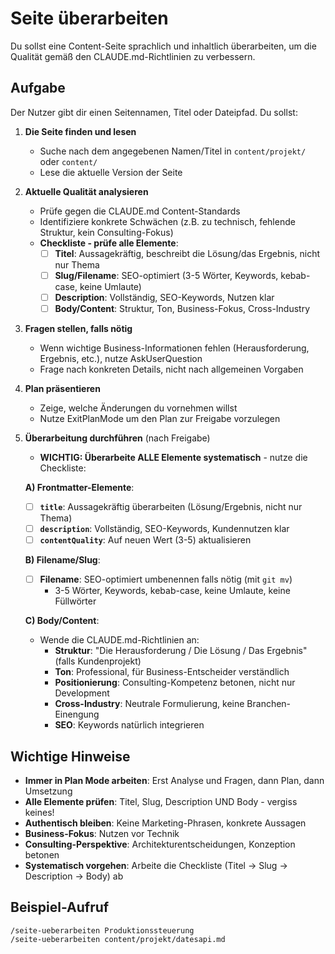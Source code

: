 # Seite überarbeiten

Du sollst eine Content-Seite sprachlich und inhaltlich überarbeiten, um die Qualität gemäß den CLAUDE.md-Richtlinien zu verbessern.

## Aufgabe

Der Nutzer gibt dir einen Seitennamen, Titel oder Dateipfad. Du sollst:

1. **Die Seite finden und lesen**
   - Suche nach dem angegebenen Namen/Titel in `content/projekt/` oder `content/`
   - Lese die aktuelle Version der Seite

2. **Aktuelle Qualität analysieren**
   - Prüfe gegen die CLAUDE.md Content-Standards
   - Identifiziere konkrete Schwächen (z.B. zu technisch, fehlende Struktur, kein Consulting-Fokus)
   - **Checkliste - prüfe alle Elemente**:
     - [ ] **Titel**: Aussagekräftig, beschreibt die Lösung/das Ergebnis, nicht nur Thema
     - [ ] **Slug/Filename**: SEO-optimiert (3-5 Wörter, Keywords, kebab-case, keine Umlaute)
     - [ ] **Description**: Vollständig, SEO-Keywords, Nutzen klar
     - [ ] **Body/Content**: Struktur, Ton, Business-Fokus, Cross-Industry

3. **Fragen stellen, falls nötig**
   - Wenn wichtige Business-Informationen fehlen (Herausforderung, Ergebnis, etc.), nutze AskUserQuestion
   - Frage nach konkreten Details, nicht nach allgemeinen Vorgaben

4. **Plan präsentieren**
   - Zeige, welche Änderungen du vornehmen willst
   - Nutze ExitPlanMode um den Plan zur Freigabe vorzulegen

5. **Überarbeitung durchführen** (nach Freigabe)
   - **WICHTIG: Überarbeite ALLE Elemente systematisch** - nutze die Checkliste:

   **A) Frontmatter-Elemente**:
   - [ ] **`title`**: Aussagekräftig überarbeiten (Lösung/Ergebnis, nicht nur Thema)
   - [ ] **`description`**: Vollständig, SEO-Keywords, Kundennutzen klar
   - [ ] **`contentQuality`**: Auf neuen Wert (3-5) aktualisieren

   **B) Filename/Slug**:
   - [ ] **Filename**: SEO-optimiert umbenennen falls nötig (mit `git mv`)
     - 3-5 Wörter, Keywords, kebab-case, keine Umlaute, keine Füllwörter

   **C) Body/Content**:
   - Wende die CLAUDE.md-Richtlinien an:
     - **Struktur**: "Die Herausforderung / Die Lösung / Das Ergebnis" (falls Kundenprojekt)
     - **Ton**: Professional, für Business-Entscheider verständlich
     - **Positionierung**: Consulting-Kompetenz betonen, nicht nur Development
     - **Cross-Industry**: Neutrale Formulierung, keine Branchen-Einengung
     - **SEO**: Keywords natürlich integrieren

## Wichtige Hinweise

- **Immer in Plan Mode arbeiten**: Erst Analyse und Fragen, dann Plan, dann Umsetzung
- **Alle Elemente prüfen**: Titel, Slug, Description UND Body - vergiss keines!
- **Authentisch bleiben**: Keine Marketing-Phrasen, konkrete Aussagen
- **Business-Fokus**: Nutzen vor Technik
- **Consulting-Perspektive**: Architekturentscheidungen, Konzeption betonen
- **Systematisch vorgehen**: Arbeite die Checkliste (Titel → Slug → Description → Body) ab

## Beispiel-Aufruf

```
/seite-ueberarbeiten Produktionssteuerung
/seite-ueberarbeiten content/projekt/datesapi.md
```

